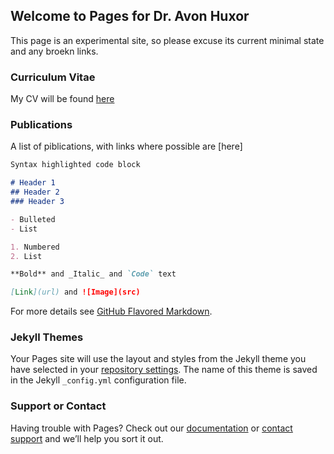 ## Welcome to Pages for Dr. Avon Huxor

This page is an experimental site, so please excuse its current minimal state and any broekn links.

### Curriculum Vitae
My CV will be found [here](https://github.com/huxor/huxor.github.io/edit/master/cv.md)

### Publications
A list of piblications, with links where possible are [here]

```markdown
Syntax highlighted code block

# Header 1
## Header 2
### Header 3

- Bulleted
- List

1. Numbered
2. List

**Bold** and _Italic_ and `Code` text

[Link](url) and ![Image](src)
```

For more details see [GitHub Flavored Markdown](https://guides.github.com/features/mastering-markdown/).

### Jekyll Themes

Your Pages site will use the layout and styles from the Jekyll theme you have selected in your [repository settings](https://github.com/huxor/huxor.github.io/settings). The name of this theme is saved in the Jekyll `_config.yml` configuration file.

### Support or Contact

Having trouble with Pages? Check out our [documentation](https://help.github.com/categories/github-pages-basics/) or [contact support](https://github.com/contact) and we’ll help you sort it out.
